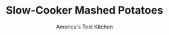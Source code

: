 ---
layout: ../../layouts/MarkdownPostLayout.astro
title: Slow-Cooker Mashed Potatoes
author: America's Test Kitchen
pubDate: 2023-03-15
description: "Could we peel away some steps from this recipe and still end up with smashing results?"
image_url: https://res.cloudinary.com/hksqkdlah/image/upload/ar_1:1,c_fill,dpr_2.0,f_auto,fl_lossy.progressive.strip_profile,g_faces:auto,q_auto:low,w_344/20480_sfs-slowcookermashedpotatoes-6
tags: ["Side Dishes","Potatoes","Slow Cooker","Holiday","Thanksgiving"]
calories: 2345
protein: 4
carbohydrates: 34
fats: 
fiber: 2
ingredients: ["5 pounds, russet potatoes, peeled and sliced 1/4 inch thick","2 3/4 cups, water",", Salt and pepper","3 tablespoons, unsalted butter, melted, plus 9 tablespoons cut into 9 pieces","1/2 cup, sour cream","3 tablespoons, minced fresh chives"]
serves: 12
time: "4 hours on high"
instructions: ["Place potatoes in slow cooker. Bring water and 2 1/2 teaspoons salt to boil in small saucepan. Pour boiling salted water over potatoes and stir to coat. Brush top layer of potatoes with melted butter. Press 16- by 12-inch sheet of parchment paper firmly onto potatoes, folding down edges as needed. Cover and cook until potatoes are completely tender, about 4 hours on high.","Discard parchment. Mash potatoes with potato masher until smooth. Stir in sour cream, chives, and remaining 9 tablespoons butter. Season with salt and pepper to taste. Serve."]
nutrition: ["815 mg Potassium","117 mg Phosphorus","42 mg Calcium","1 mg Iron","46 mg Magnesium","599 mg Sodium","4 g Fat","1 mg Niacin (B3)","1 g Monounsaturated","11 mg Vitamin C","12 mg Cholesterol","2 g Saturated","2 g Fiber","28 µg Folate (food)","1 g Sugars","6 µg Vitamin K","211 g Water","34 g Carbs","28 µg Folate equivalent (total)","4 g Protein","42 µg Vitamin A","195 kcal Energy","2345 calories"]
notes: "The top layer of potatoes may discolor slightly, but this won’t be noticeable after mashing. The mash may be held on the slow cooker’s warm setting for up to 2 hours before serving. Loosen the potatoes with additional sour cream if needed."
---